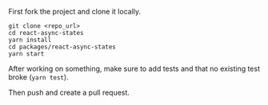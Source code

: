 

First fork the project and clone it locally.
```shell
git clone <repo_url>
cd react-async-states
yarn install
cd packages/react-async-states
yarn start
```

After working on something, make sure to add tests and that no existing test broke (`yarn test`).

Then push and create a pull request.
